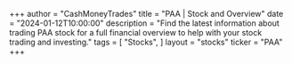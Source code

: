 +++
author = "CashMoneyTrades"
title = "PAA | Stock and Overview"
date = "2024-01-12T10:00:00"
description = "Find the latest information about trading PAA stock for a full financial overview to help with your stock trading and investing."
tags = [
"Stocks",
]
layout = "stocks"
ticker = "PAA"
+++
        


    
        